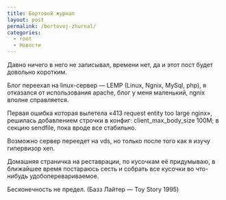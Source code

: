 ```yaml
---
title: Бортовой журнал
layout: post
permalink: /bortovoj-zhurnal/
categories:
  - root
  - Новости
---
```

Давно ничего в него не записывал, времени нет, да и этот пост будет довольно коротким.

<!--more-->Блог переехал на linux-сервер &#8212; LEMP (Linux, Ngnix, MySql, php), я отказался от использования apache, блог у меня маленький, ngnix вполне справляется.

Первая ошибка которая вылетела «413 request entity too large nginx», решилась добавлением строчки в конфиг: client\_max\_body_size 100M; в секцию sendfile, пока вроде все стабильно.

Возможно сервер переедет на vds, но только после того как я изучу гипервизор xen.

Домашняя страничка на реставрации, по кусочкам её придумываю, в ближайшее время постараюсь сесть и собрать все кусочки во что-нибудь удобоперевариваемое.

Бесконечность не предел. (Базз Лайтер &#8212; Toy Story 1995)